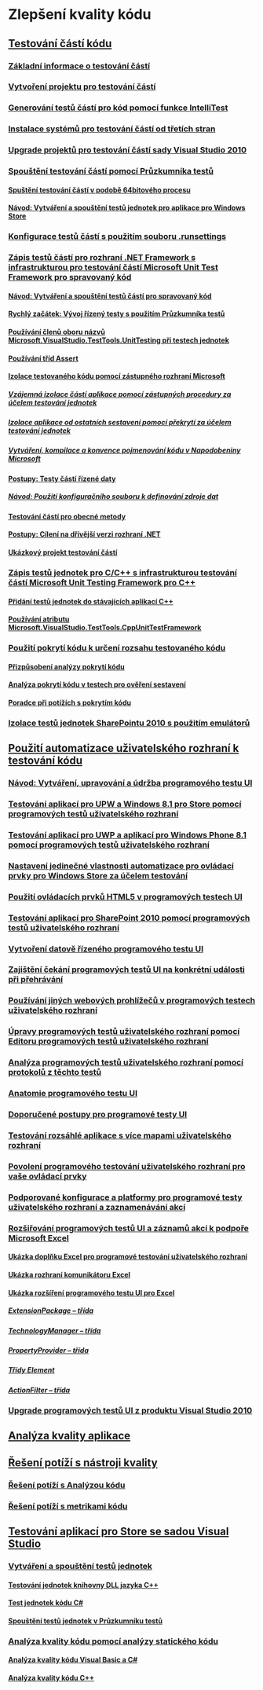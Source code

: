 # Zlepšení kvality kódu
## [Testování částí kódu](unit-test-your-code.md)
### [Základní informace o testování částí](unit-test-basics.md)
### [Vytvoření projektu pro testování částí](create-a-unit-test-project.md)
### [Generování testů částí pro kód pomocí funkce IntelliTest](generate-unit-tests-for-your-code-with-intellitest.md)
### [Instalace systémů pro testování částí od třetích stran](install-third-party-unit-test-frameworks.md)
### [Upgrade projektů pro testování částí sady Visual Studio 2010](upgrade-visual-studio-2010-unit-test-projects.md)
### [Spouštění testování částí pomocí Průzkumníka testů](run-unit-tests-with-test-explorer.md)
#### [Spuštění testování částí v podobě 64bitového procesu](run-a-unit-test-as-a-64-bit-process.md)
#### [Návod: Vytváření a spouštění testů jednotek pro aplikace pro Windows Store](walkthrough-creating-and-running-unit-tests-for-windows-store-apps.md)
### [Konfigurace testů částí s použitím souboru .runsettings](configure-unit-tests-by-using-a-dot-runsettings-file.md)
### [Zápis testů částí pro rozhraní .NET Framework s infrastrukturou pro testování částí Microsoft Unit Test Framework pro spravovaný kód](writing-unit-tests-for-the-dotnet-framework-with-the-microsoft-unit-test-framework-for-managed-code.md)
#### [Návod: Vytváření a spouštění testů částí pro spravovaný kód](walkthrough-creating-and-running-unit-tests-for-managed-code.md)
#### [Rychlý začátek: Vývoj řízený testy s použitím Průzkumníka testů](quick-start-test-driven-development-with-test-explorer.md)
#### [Používání členů oboru názvů Microsoft.VisualStudio.TestTools.UnitTesting při testech jednotek](using-microsoft-visualstudio-testtools-unittesting-members-in-unit-tests.md)
#### [Používání tříd Assert](using-the-assert-classes.md)
#### [Izolace testovaného kódu pomocí zástupného rozhraní Microsoft](isolating-code-under-test-with-microsoft-fakes.md)
##### [Vzájemná izolace částí aplikace pomocí zástupných procedury za účelem testování jednotek](using-stubs-to-isolate-parts-of-your-application-from-each-other-for-unit-testing.md)
##### [Izolace aplikace od ostatních sestavení pomocí překrytí za účelem testování jednotek](using-shims-to-isolate-your-application-from-other-assemblies-for-unit-testing.md)
##### [Vytváření, kompilace a konvence pojmenování kódu v Napodobeniny Microsoft](code-generation-compilation-and-naming-conventions-in-microsoft-fakes.md)
#### [Postupy: Testy částí řízené daty](how-to-create-a-data-driven-unit-test.md)
##### [Návod: Použití konfiguračního souboru k definování zdroje dat](walkthrough-using-a-configuration-file-to-define-a-data-source.md)
#### [Testování částí pro obecné metody](unit-tests-for-generic-methods.md)
#### [Postupy: Cílení na dřívější verzi rozhraní .NET](how-to-configure-unit-tests-to-target-an-earlier-version-of-the-dotnet-framework.md)
#### [Ukázkový projekt testování částí](sample-project-for-creating-unit-tests.md)
### [Zápis testů jednotek pro C/C++ s infrastrukturou testování částí Microsoft Unit Testing Framework pro C++](writing-unit-tests-for-c-cpp-with-the-microsoft-unit-testing-framework-for-cpp.md)
#### [Přidání testů jednotek do stávajících aplikací C++](unit-testing-existing-cpp-applications-with-test-explorer.md)
#### [Používání atributu Microsoft.VisualStudio.TestTools.CppUnitTestFramework](using-microsoft-visualstudio-testtools-cppunittestframework.md)
### [Použití pokrytí kódu k určení rozsahu testovaného kódu](using-code-coverage-to-determine-how-much-code-is-being-tested.md)
#### [Přizpůsobení analýzy pokrytí kódu](customizing-code-coverage-analysis.md)
#### [Analýza pokrytí kódu v testech pro ověření sestavení](analyzing-code-coverage-in-build-verification-tests.md)
#### [Poradce při potížích s pokrytím kódu](troubleshooting-code-coverage.md)
### [Izolace testů jednotek SharePointu 2010 s použitím emulátorů](using-emulators-to-isolate-unit-tests-for-sharepoint-2010-applications.md)
## [Použití automatizace uživatelského rozhraní k testování kódu](use-ui-automation-to-test-your-code.md)
### [Návod: Vytváření, upravování a údržba programového testu UI](walkthrough-creating-editing-and-maintaining-a-coded-ui-test.md)
### [Testování aplikací pro UPW a Windows 8.1 pro Store pomocí programových testů uživatelského rozhraní](test-windows-store-8-1-apps-with-coded-ui-tests.md)
### [Testování aplikací pro UWP a aplikací pro Windows Phone 8.1 pomocí programových testů uživatelského rozhraní](test-windows-phone-8-1-apps-with-coded-ui-tests.md)
### [Nastavení jedinečné vlastnosti automatizace pro ovládací prvky pro Windows Store za účelem testování](set-a-unique-automation-property-for-windows-store-controls-for-testing.md)
### [Použití ovládacích prvků HTML5 v programových testech UI](using-html5-controls-in-coded-ui-tests.md)
### [Testování aplikací pro SharePoint 2010 pomocí programových testů uživatelského rozhraní](testing-sharepoint-2010-applications-with-coded-ui-tests.md)
### [Vytvoření datově řízeného programového testu UI](creating-a-data-driven-coded-ui-test.md)
### [Zajištění čekání programových testů UI na konkrétní události při přehrávání](making-coded-ui-tests-wait-for-specific-events-during-playback.md)
### [Používání jiných webových prohlížečů v programových testech uživatelského rozhraní](using-different-web-browsers-with-coded-ui-tests.md)
### [Úpravy programových testů uživatelského rozhraní pomocí Editoru programových testů uživatelského rozhraní](editing-coded-ui-tests-using-the-coded-ui-test-editor.md)
### [Analýza programových testů uživatelského rozhraní pomocí protokolů z těchto testů](analyzing-coded-ui-tests-using-coded-ui-test-logs.md)
### [Anatomie programového testu UI](anatomy-of-a-coded-ui-test.md)
### [Doporučené postupy pro programové testy UI](best-practices-for-coded-ui-tests.md)
### [Testování rozsáhlé aplikace s více mapami uživatelského rozhraní](testing-a-large-application-with-multiple-ui-maps.md)
### [Povolení programového testování uživatelského rozhraní pro vaše ovládací prvky](enable-coded-ui-testing-of-your-controls.md)
### [Podporované konfigurace a platformy pro programové testy uživatelského rozhraní a zaznamenávání akcí](supported-configurations-and-platforms-for-coded-ui-tests-and-action-recordings.md)
### [Rozšiřování programových testů UI a záznamů akcí k podpoře Microsoft Excel](extending-coded-ui-tests-and-action-recordings-to-support-microsoft-excel.md)
#### [Ukázka doplňku Excel pro programové testování uživatelského rozhraní](sample-excel-add-in-for-coded-ui-testing.md)
#### [Ukázka rozhraní komunikátoru Excel](sample-excel-communicator-interface.md)
#### [Ukázka rozšíření programového testu UI pro Excel](sample-coded-ui-test-extension-for-excel.md)
##### [ExtensionPackage – třída](sample-excel-extension-extensionpackage-class.md)
##### [TechnologyManager – třída](sample-excel-extension-technologymanager-class.md)
##### [PropertyProvider – třída](sample-excel-extension-propertyprovider-class.md)
##### [Třídy Element](sample-excel-extension-element-classes.md)
##### [ActionFilter – třída](sample-excel-extension-actionfilter-class.md)
### [Upgrade programových testů UI z produktu Visual Studio 2010](upgrading-coded-ui-tests-from-visual-studio-2010.md)
## [Analýza kvality aplikace](../code-quality/analyzing-application-quality-by-using-code-analysis-tools.md)
## [Řešení potíží s nástroji kvality](troubleshooting-quality-tools.md)
### [Řešení potíží s Analýzou kódu](troubleshooting-code-analysis-issues.md)
### [Řešení potíží s metrikami kódu](troubleshooting-code-metrics-issues.md)
## [Testování aplikací pro Store se sadou Visual Studio](testing-store-apps-with-visual-studio.md)
### [Vytváření a spouštění testů jednotek](create-and-run-unit-tests-for-a-store-app-in-visual-studio.md)
#### [Testování jednotek knihovny DLL jazyka C++](unit-testing-a-visual-cpp-dll-for-store-apps.md)
#### [Test jednotek kódu C#](unit-testing-visual-csharp-code-in-a-store-app.md)
#### [Spouštění testů jednotek v Průzkumníku testů](run-unit-tests-for-store-apps-in-visual-studio.md)
### [Analýza kvality kódu pomocí analýzy statického kódu](analyze-the-code-quality-of-store-apps-using-visual-studio-static-code-analysis.md)
#### [Analýza kvality kódu Visual Basic a C#](analyze-visual-basic-and-csharp-code-quality-in-store-apps-using-visual-studio-static-code-analysis.md)
#### [Analýza kvality kódu C++](analyze-cpp-code-quality-of-store-apps-using-visual-studio-static-code-analysis.md)